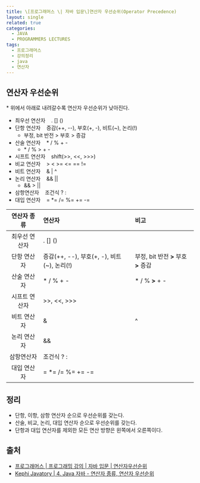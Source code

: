 ```yaml
---
title: \[프로그래머스 \| 자바 입문\]연산자 우선순위(Operator Precedence)
layout: single
related: true
categories:
  - JAVA
  - PROGRAMMERS LECTURES
tags:
  - 프로그래머스
  - 강의정리
  - java
  - 연산자
---
```


## 연산자 우선순위
\* 위에서 아래로 내려갈수록 연산자 우선순위가 낮아진다.
- 최우선 연산자&nbsp;&nbsp;&nbsp; . [] ()
- 단항 연산자&nbsp;&nbsp;&nbsp; 증감(++, --), 부호(+, -), 비트(~), 논리(!)
  - 부정, bit 반전 > 부호 > 증감
- 산술 연산자&nbsp;&nbsp;&nbsp; * / % + -
  - \* / % > + -
- 시프트 연산자&nbsp;&nbsp;&nbsp; shift(>>, <<, >>>)
- 비교 연산자&nbsp;&nbsp;&nbsp; > < >= <= == !=
- 비트 연산자&nbsp;&nbsp;&nbsp; & | ^
- 논리 연산자&nbsp;&nbsp;&nbsp; && ||
  - && > ||
- 삼항연산자&nbsp;&nbsp;&nbsp; 조건식 ? :
- 대입 연산자&nbsp;&nbsp;&nbsp; = *= /= %= += -=

| 연산자 종류 | 연산자 | 비고 |
|:----------:|:-------|:------|
| 최우선 연산자 | . [] () |       |
| 단항 연산자 | 증감(++, --), 부호(+, -), 비트(~), 논리(!) | 부정, bit 반전 **>** 부호 **>** 증감 |
| 산술 연산자 | * / % + - | * / %  **>**  + - |
| 시프트 연산자 | >>, <<, >>> |       |
| 비트 연산자 | & | ^ |       |
| 논리 연산자 | && || |       |
| 삼항연산자 | 조건식 ? : |       |
| 대입 연산자 | = *= /= %= += -= |       |

 
## 정리
- 단항, 이항, 삼항 연산자 순으로 우선순위를 갖는다.
- 산술, 비교, 논리, 대입 연산자 순으로 우선순위를 갖는다.
- 단항과 대입 연산자를 제외한 모든 연산 방향은 왼쪽에서 오른쪽이다.
 
## 출처
- [프로그래머스 \| 프로그래밍 강의 \| 자바 입문 \| 연산자우선순위](https://programmers.co.kr/learn/courses/5/lessons/116)
- [Kephi Javatory \| 4. Java 자바 - 연산자 종류, 연산자 우선순위](https://kephilab.tistory.com/28)
